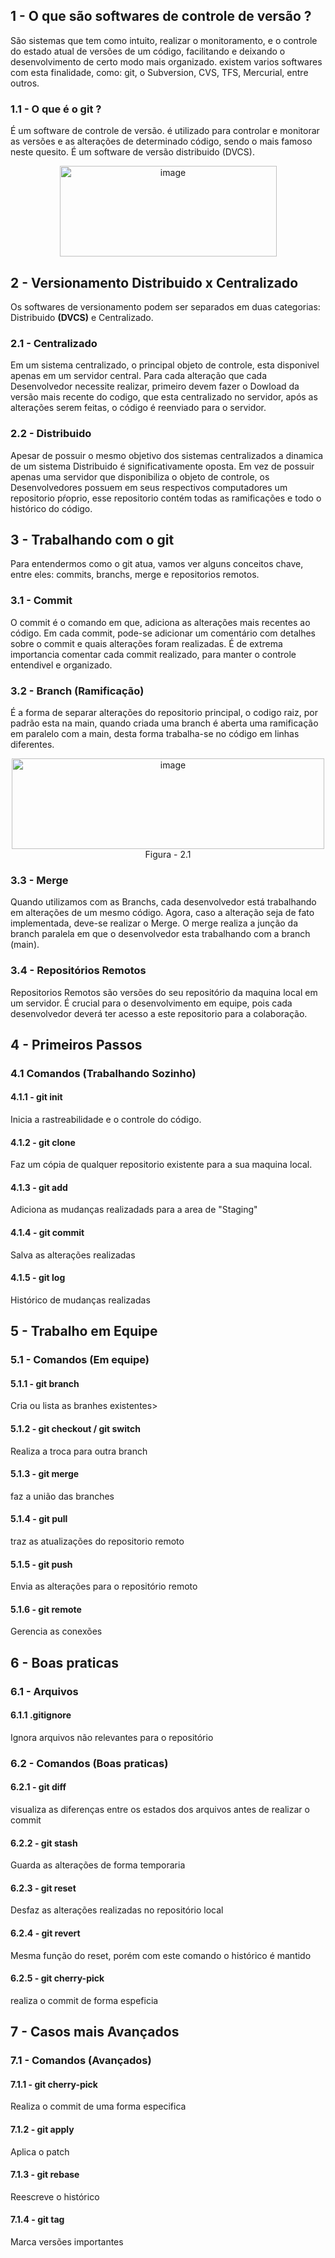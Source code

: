 ## 1 - O que são softwares de controle de versão ?

<p>
São sistemas que tem como intuito, realizar o monitoramento, e o controle
do estado atual de versões de um código, facilitando
e deixando o desenvolvimento de certo modo mais organizado.
existem varios softwares com esta finalidade, como:
git, o Subversion, CVS, TFS, Mercurial, entre outros.
</p>

### 1.1 - O que é o git ?

<p>
É um software de controle de versão. é utilizado para controlar e monitorar
as versões e as alterações de determinado código, sendo o mais famoso 
neste quesito. É um software de versão distribuido
(DVCS).
</p>

<div align="center">
<img width="347" height="145" alt="image" src="https://github.com/user-attachments/assets/1890df14-f6ae-4ba1-a8ed-84a91c05c9c8" />
</div>

## 2 - Versionamento Distribuido x Centralizado

<p>Os softwares de versionamento podem ser separados em duas categorias: Distribuido <strong>(DVCS)</strong> e Centralizado. </p>


### 2.1 - Centralizado
<p>
Em um sistema centralizado, o principal 
objeto de controle, esta disponivel apenas em um servidor central. 
Para cada alteração que cada Desenvolvedor necessite realizar, primeiro
devem fazer o Dowload da versão mais recente do codigo, que esta centralizado
no servidor, após as alterações serem feitas, o código é reenviado para 
o servidor.
</p>

### 2.2 - Distribuido
<p>
Apesar de possuir o mesmo objetivo dos sistemas centralizados
a dinamica de um sistema Distribuido é significativamente oposta.
Em vez de possuir apenas uma servidor que disponibiliza o objeto
de controle, os Desenvolvedores possuem em seus respectivos computadores
um repositorio pŕoprio, esse repositorio contém todas as ramificações
e todo o histórico do código.
</p>

## 3 - Trabalhando com o git

<p>Para entendermos como o git atua, vamos ver alguns conceitos chave, entre
eles: commits, branchs, merge e repositorios remotos.</p>

### 3.1 - Commit

<p>O commit é o comando em que, adiciona as alterações mais recentes ao código.
Em cada commit, pode-se adicionar um comentário com detalhes sobre o commit
e quais alterações foram realizadas. É de extrema importancia comentar cada commit
realizado, para manter o controle entendivel e organizado.
</p>


### 3.2 - Branch (Ramificação)
<p>
É a forma de separar alterações do repositorio principal,
o codigo raiz, por padrão esta na main, quando criada uma branch
é aberta uma ramificação em paralelo com a main, desta forma
trabalha-se no código em linhas diferentes.
</p>

<div align="center">
<img width="500" height="145" alt="image" src="https://github.com/user-attachments/assets/5110491c-9375-45e7-9a93-53b58bf986e1" />
<figcaption>
Figura - 2.1
</figcaption>
</div>

### 3.3 - Merge

<p>
Quando utilizamos com as Branchs, cada desenvolvedor está
trabalhando em alterações de um mesmo código. Agora, caso
a alteração seja de fato implementada, deve-se realizar o 
Merge. O merge realiza a junção da branch paralela em que 
o desenvolvedor esta trabalhando com a branch (main).
</p>

### 3.4 - Repositórios Remotos

Repositorios Remotos são versões do seu repositório da maquina local
em um servidor. É crucial para o desenvolvimento em equipe, pois
cada desenvolvedor deverá ter acesso a este repositorio para a 
colaboração.


## 4 - Primeiros Passos 

### 4.1 Comandos (Trabalhando Sozinho)

#### 4.1.1 - git init
<p>Inicia a rastreabilidade e o controle do código.</p>

#### 4.1.2 - git clone
<p>Faz um cópia de qualquer repositorio existente para a sua maquina local.</p>

#### 4.1.3 - git add
<p>Adiciona as mudanças realizadads para a area de "Staging"</p>

#### 4.1.4 - git commit
<p>Salva as alterações realizadas</p>

#### 4.1.5 - git log
<p>Histórico de mudanças realizadas</p>


## 5 - Trabalho em Equipe

### 5.1 - Comandos (Em equipe)

#### 5.1.1 - git branch
<p>Cria ou lista as branhes existentes></p>

#### 5.1.2 - git checkout / git switch
<p>Realiza a troca para outra branch</p>

#### 5.1.3 - git merge
<p>faz a união das branches</p>

#### 5.1.4 - git pull
<p>traz as atualizações do repositorio remoto</p>

#### 5.1.5 - git push
<p>Envia as alterações para o repositório remoto</p>

#### 5.1.6 - git remote
<p>Gerencia as conexões</p>

## 6 - Boas praticas
  
### 6.1 - Arquivos

#### 6.1.1 .gitignore
<p>Ignora arquivos não relevantes para o repositório</p>

### 6.2 - Comandos (Boas praticas)

#### 6.2.1 - git diff
<p>visualiza as diferenças entre os estados dos arquivos
antes de realizar o commit</p>

#### 6.2.2 - git stash
<p>Guarda as alterações de forma temporaria</p>

#### 6.2.3 - git reset
<p> Desfaz as alterações realizadas no repositório local </p>
  
#### 6.2.4 - git revert
<p>Mesma função do reset, porém com este comando o histórico é mantido</p>

#### 6.2.5 - git cherry-pick
<p>realiza o commit de forma espeficia</p>

## 7 - Casos mais Avançados

### 7.1 - Comandos (Avançados)

#### 7.1.1 - git cherry-pick
<p>Realiza o commit de uma forma especifica</p>

#### 7.1.2 - git apply
<p>Aplica o patch</p>

#### 7.1.3 - git rebase
<p>Reescreve o histórico</p>

#### 7.1.4 - git tag
<p>Marca versões importantes</p>



